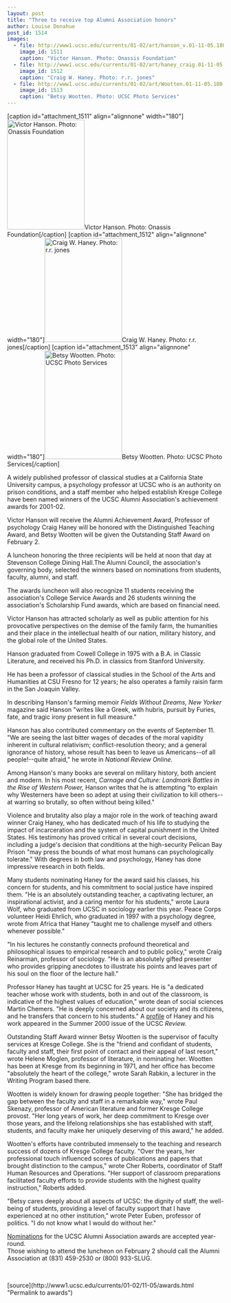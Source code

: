 ```yaml
---
layout: post
title: "Three to receive top Alumni Association honors"
author: Louise Donahue
post_id: 1514
images:
  - file: http://www1.ucsc.edu/currents/01-02/art/hanson_v.01-11-05.180.jpg
    image_id: 1511
    caption: "Victor Hanson. Photo: Onassis Foundation"
  - file: http://www1.ucsc.edu/currents/01-02/art/haney_craig.01-11-05.jpg
    image_id: 1512
    caption: "Craig W. Haney. Photo: r.r. jones"
  - file: http://www1.ucsc.edu/currents/01-02/art/Wootten.01-11-05.180.jpg
    image_id: 1513
    caption: "Betsy Wootten. Photo: UCSC Photo Services"
---
```


[caption id="attachment_1511" align="alignnone" width="180"]<a href="http://localhost/mysite/wp-content/uploads/2001/11/hanson_v.01-11-05.180.jpg"><img class="size-full wp-image-1511" src="http://localhost/mysite/wp-content/uploads/2001/11/hanson_v.01-11-05.180.jpg" alt="Victor Hanson. Photo: Onassis Foundation" width="180" height="255" /></a>Victor Hanson. Photo: Onassis Foundation[/caption]
[caption id="attachment_1512" align="alignnone" width="180"]<a href="http://localhost/mysite/wp-content/uploads/2001/11/haney_craig.01-11-05.jpg"><img class="size-full wp-image-1512" src="http://localhost/mysite/wp-content/uploads/2001/11/haney_craig.01-11-05.jpg" alt="Craig W. Haney. Photo: r.r. jones" width="180" height="242" /></a>Craig W. Haney. Photo: r.r. jones[/caption]
[caption id="attachment_1513" align="alignnone" width="180"]<a href="http://localhost/mysite/wp-content/uploads/2001/11/Wootten.01-11-05.180.jpg"><img class="size-full wp-image-1513" src="http://localhost/mysite/wp-content/uploads/2001/11/Wootten.01-11-05.180.jpg" alt="Betsy Wootten. Photo: UCSC Photo Services" width="180" height="252" /></a>Betsy Wootten. Photo: UCSC Photo Services[/caption]
<p>
  A widely published professor of classical studies at a California State University campus, a psychology professor at UCSC who is an authority on prison conditions, and a staff member who helped establish Kresge College have been named winners of the UCSC Alumni Association's achievement awards for 2001-02.
</p>Victor Hanson will receive the Alumni Achievement Award, Professor of psychology Craig Haney will be honored with the Distinguished Teaching Award, and Betsy Wootten will be given the Outstanding Staff Award on February 2.
<p>
  A luncheon honoring the three recipients will be held at noon that day at Stevenson College Dining Hall.The Alumni Council, the association's governing body, selected the winners based on nominations from students, faculty, alumni, and staff.
</p>
<p>
  The awards luncheon will also recognize 11 students receiving the association's College Service Awards and 26 students winning the association's Scholarship Fund awards, which are based on financial need.
</p>
<p>
  Victor Hanson has attracted scholarly as well as public attention for his provocative perspectives on the demise of the family farm, the humanities and their place in the intellectual health of our nation, military history, and the global role of the United States.
</p>
<p>
  Hanson graduated from Cowell College in 1975 with a B.A. in Classic Literature, and received his Ph.D. in classics from Stanford University.
</p>
<p>
  He has been a professor of classical studies in the School of the Arts and Humanities at CSU Fresno for 12 years; he also operates a family raisin farm in the San Joaquin Valley.
</p>
<p>
  In describing Hanson's farming memoir <i>Fields Without Dreams, New Yorker</i> magazine said Hanson "writes like a Greek, with hubris, pursuit by Furies, fate, and tragic irony present in full measure."
</p>
<p>
  Hanson has also contributed commentary on the events of September 11. "We are seeing the last bitter wages of decades of the moral vapidity inherent in cultural relativism; conflict-resolution theory; and a general ignorance of history, whose result has been to leave us Americans--of all people!--quite afraid," he wrote in <i>National Review Online.</i>
</p>
<p>
  Among Hanson's many books are several on military history, both ancient and modern. In his most recent, <i>Carnage and Culture: Landmark Battles in the Rise of Western Power,</i> Hanson writes that he is attempting "to explain why Westerners have been so adept at using their civilization to kill others--at warring so brutally, so often without being killed."
</p>
<p>
  Violence and brutality also play a major role in the work of teaching award winner Craig Haney, who has dedicated much of his life to studying the impact of incarceration and the system of capital punishment in the United States. His testimony has proved critical in several court decisions, including a judge's decision that conditions at the high-security Pelican Bay Prison "may press the bounds of what most humans can psychologically tolerate." With degrees in both law and psychology, Haney has done impressive research in both fields.
</p>
<p>
  Many students nominating Haney for the award said his classes, his concern for students, and his commitment to social justice have inspired them. "He is an absolutely outstanding teacher, a captivating lecturer, an inspirational activist, and a caring mentor for his students," wrote Laura Wolf, who graduated from UCSC in sociology earlier this year. Peace Corps volunteer Heidi Ehrlich, who graduated in 1997 with a psychology degree, wrote from Africa that Haney "taught me to challenge myself and others whenever possible."
</p>
<p>
  "In his lectures he constantly connects profound theoretical and philosophical issues to empirical research and to public policy," wrote Craig Reinarman, professor of sociology. "He is an absolutely gifted presenter who provides gripping anecdotes to illustrate his points and leaves part of his soul on the floor of the lecture hall."
</p>
<p>
  Professor Haney has taught at UCSC for 25 years. He is "a dedicated teacher whose work with students, both in and out of the classroom, is indicative of the highest values of education," wrote dean of social sciences Martin Chemers. "He is deeply concerned about our society and its citizens, and he transfers that concern to his students." A <a href="http://review.ucsc.edu/summer.00/crime_and_punishment.html">profile</a> of Haney and his work appeared in the Summer 2000 issue of the UCSC <i>Review.</i>
</p>
<p>
  Outstanding Staff Award winner Betsy Wootten is the supervisor of faculty services at Kresge College. She is the "friend and confidant of students, faculty and staff, their first point of contact and their appeal of last resort," wrote Helene Moglen, professor of literature, in nominating her. Wootten has been at Kresge from its beginning in 1971, and her office has become "absolutely the heart of the college," wrote Sarah Rabkin, a lecturer in the Writing Program based there.
</p>
<p>
  Wootten is widely known for drawing people together: "She has bridged the gap between the faculty and staff in a remarkable way," wrote Paul Skenazy, professor of American literature and former Kresge College provost. "Her long years of work, her deep commitment to Kresge over those years, and the lifelong relationships she has established with staff, students, and faculty make her uniquely deserving of this award," he added.
</p>
<p>
  Wootten's efforts have contributed immensely to the teaching and research success of dozens of Kresge College faculty. "Over the years, her professional touch influenced scores of publications and papers that brought distinction to the campus," wrote Cher Roberts, coordinator of Staff Human Resources and Operations. "Her support of classroom preparations facilitated faculty efforts to provide students with the highest quality instruction," Roberts added.
</p>
<p>
  "Betsy cares deeply about all aspects of UCSC: the dignity of staff, the well-being of students, providing a level of faculty support that I have experienced at no other institution," wrote Peter Euben, professor of politics. "I do not know what I would do without her."
</p>
<p>
  <a href="http://alumni.ucsc.edu/programs/awards/award_nomination.html">Nominations</a> for the UCSC Alumni Association awards are accepted year-round.<font color="#00000F"><b><br></b></font>Those wishing to attend the luncheon on February 2 should call the Alumni Association at (831) 459-2530 or (800) 933-SLUG.<br>
  <br>

</p>
<p>
  <img align="bottom" alt=" " border="0" height="1" src="../../images/trans.gif" width="385">
</p>
[source](http://www1.ucsc.edu/currents/01-02/11-05/awards.html "Permalink to awards")
